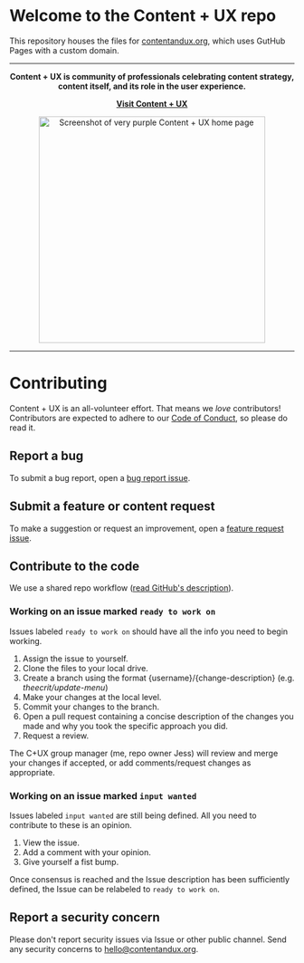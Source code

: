 # Welcome to the Content + UX repo
This repository houses the files for [contentandux.org](https://contentandux.org), which uses GutHub Pages with a custom domain.
***
<p align="center"><b>Content + UX is community of professionals celebrating content strategy, content itself, and its role in the user experience.</b></p>
<p align="center"><b><a href="https://contentandux.org">Visit Content + UX</a></b></p>
<p align="center"><img src="https://github.com/theecrit/contentandux/blob/master/images/contentandux-site-thumb.png" width="400" height="auto" alt="Screenshot of very purple Content + UX home page"></p>

***
# Contributing
Content + UX is an all-volunteer effort. That means we *love* contributors! Contributors are expected to adhere to our [Code of Conduct](CODE-OF-CONDUCT.md), so please do read it.

## Report a bug
To submit a bug report, open a [bug report issue](https://github.com/theecrit/contentandux/issues/new?assignees=&labels=&template=bug_report.md&title=%5BBug%5D).

## Submit a feature or content request
To make a suggestion or request an improvement, open a [feature request issue](https://github.com/theecrit/contentandux/issues/new?assignees=&labels=&template=feature_request.md&title=%5BIdea%5D).

## Contribute to the code
We use a shared repo workflow ([read GitHub's description](https://guides.github.com/introduction/flow/)).

### Working on an issue marked `ready to work on`
Issues labeled `ready to work on` should have all the info you need to begin working.

1. Assign the issue to yourself.
2. Clone the files to your local drive.
3. Create a branch using the format {username}/{change-description} (e.g. *theecrit/update-menu*)
4. Make your changes at the local level.
5. Commit your changes to the branch.
6. Open a pull request containing a concise description of the changes you made and why you took the specific approach you did.
7. Request a review.
  
The C+UX group manager (me, repo owner Jess) will review and merge your changes if accepted, or add comments/request changes as appropriate.
  
### Working on an issue marked `input wanted`
Issues labeled `input wanted` are still being defined. All you need to contribute to these is an opinion.

1. View the issue.
2. Add a comment with your opinion.
3. Give yourself a fist bump.

Once consensus is reached and the Issue description has been sufficiently defined, the Issue can be relabeled to `ready to work on`.
  
## Report a security concern
Please don't report security issues via Issue or other public channel. Send any security concerns to [hello@contentandux.org](mailto:hello@contentandux.org).
